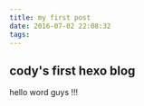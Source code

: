 ```yaml
---
title: my first post
date: 2016-07-02 22:08:32
tags:
---
```


## cody's first hexo blog

hello word guys !!!

